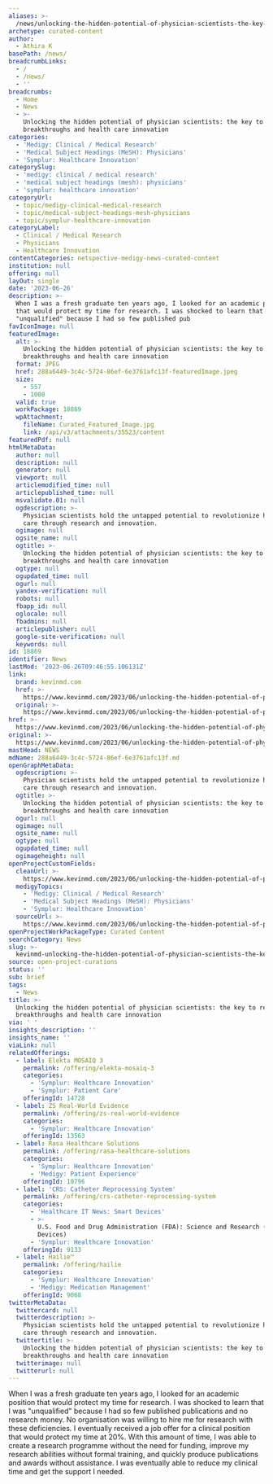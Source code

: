 ```yaml
---
aliases: >-
  /news/unlocking-the-hidden-potential-of-physician-scientists-the-key-to-research-breakthroughs-and-health-care-innovation
archetype: curated-content
author:
  - Athira K
basePath: /news/
breadcrumbLinks:
  - /
  - /news/
  - ''
breadcrumbs:
  - Home
  - News
  - >-
    Unlocking the hidden potential of physician scientists: the key to research
    breakthroughs and health care innovation
categories:
  - 'Medigy: Clinical / Medical Research'
  - 'Medical Subject Headings (MeSH): Physicians'
  - 'Symplur: Healthcare Innovation'
categorySlug:
  - 'medigy: clinical / medical research'
  - 'medical subject headings (mesh): physicians'
  - 'symplur: healthcare innovation'
categoryUrl:
  - topic/medigy-clinical-medical-research
  - topic/medical-subject-headings-mesh-physicians
  - topic/symplur-healthcare-innovation
categoryLabel:
  - Clinical / Medical Research
  - Physicians
  - Healthcare Innovation
contentCategories: netspective-medigy-news-curated-content
institution: null
offering: null
layOut: single
date: '2023-06-26'
description: >-
  When I was a fresh graduate ten years ago, I looked for an academic position
  that would protect my time for research. I was shocked to learn that I was
  "unqualified" because I had so few published pub
favIconImage: null
featuredImage:
  alt: >-
    Unlocking the hidden potential of physician scientists: the key to research
    breakthroughs and health care innovation
  format: JPEG
  href: 288a6449-3c4c-5724-86ef-6e3761afc13f-featuredImage.jpeg
  size:
    - 557
    - 1000
  valid: true
  workPackage: 18869
  wpAttachment:
    fileName: Curated_Featured_Image.jpg
    link: /api/v3/attachments/35523/content
featuredPdf: null
htmlMetaData:
  author: null
  description: null
  generator: null
  viewport: null
  articlemodified_time: null
  articlepublished_time: null
  msvalidate.01: null
  ogdescription: >-
    Physician scientists hold the untapped potential to revolutionize health
    care through research and innovation.
  ogimage: null
  ogsite_name: null
  ogtitle: >-
    Unlocking the hidden potential of physician scientists: the key to research
    breakthroughs and health care innovation
  ogtype: null
  ogupdated_time: null
  ogurl: null
  yandex-verification: null
  robots: null
  fbapp_id: null
  oglocale: null
  fbadmins: null
  articlepublisher: null
  google-site-verification: null
  keywords: null
id: 18869
identifier: News
lastMod: '2023-06-26T09:46:55.106131Z'
link:
  brand: kevinmd.com
  href: >-
    https://www.kevinmd.com/2023/06/unlocking-the-hidden-potential-of-physician-scientists-the-key-to-research-breakthroughs-and-health-care-innovation.html
  original: >-
    https://www.kevinmd.com/2023/06/unlocking-the-hidden-potential-of-physician-scientists-the-key-to-research-breakthroughs-and-health-care-innovation.html
href: >-
  https://www.kevinmd.com/2023/06/unlocking-the-hidden-potential-of-physician-scientists-the-key-to-research-breakthroughs-and-health-care-innovation.html
original: >-
  https://www.kevinmd.com/2023/06/unlocking-the-hidden-potential-of-physician-scientists-the-key-to-research-breakthroughs-and-health-care-innovation.html
mastHead: NEWS
mdName: 288a6449-3c4c-5724-86ef-6e3761afc13f.md
openGraphMetaData:
  ogdescription: >-
    Physician scientists hold the untapped potential to revolutionize health
    care through research and innovation.
  ogtitle: >-
    Unlocking the hidden potential of physician scientists: the key to research
    breakthroughs and health care innovation
  ogurl: null
  ogimage: null
  ogsite_name: null
  ogtype: null
  ogupdated_time: null
  ogimageheight: null
openProjectCustomFields:
  cleanUrl: >-
    https://www.kevinmd.com/2023/06/unlocking-the-hidden-potential-of-physician-scientists-the-key-to-research-breakthroughs-and-health-care-innovation.html
  medigyTopics:
    - 'Medigy: Clinical / Medical Research'
    - 'Medical Subject Headings (MeSH): Physicians'
    - 'Symplur: Healthcare Innovation'
  sourceUrl: >-
    https://www.kevinmd.com/2023/06/unlocking-the-hidden-potential-of-physician-scientists-the-key-to-research-breakthroughs-and-health-care-innovation.html
openProjectWorkPackageType: Curated Content
searchCategory: News
slug: >-
  kevinmd-unlocking-the-hidden-potential-of-physician-scientists-the-key-to-research-breakthroughs-and-health-care-innovation
source: open-project-curations
status: ''
sub: brief
tags:
  - News
title: >-
  Unlocking the hidden potential of physician scientists: the key to research
  breakthroughs and health care innovation
via: ' '
insights_description: ''
insights_name: ''
viaLink: null
relatedOfferings:
  - label: Elekta MOSAIQ 3
    permalink: /offering/elekta-mosaiq-3
    categories:
      - 'Symplur: Healthcare Innovation'
      - 'Symplur: Patient Care'
    offeringId: 14728
  - label: ZS Real-World Evidence
    permalink: /offering/zs-real-world-evidence
    categories:
      - 'Symplur: Healthcare Innovation'
    offeringId: 13563
  - label: Rasa Healthcare Solutions
    permalink: /offering/rasa-healthcare-solutions
    categories:
      - 'Symplur: Healthcare Innovation'
      - 'Medigy: Patient Experience'
    offeringId: 10796
  - label: 'CRS: Catheter Reprocessing System'
    permalink: /offering/crs-catheter-reprocessing-system
    categories:
      - 'Healthcare IT News: Smart Devices'
      - >-
        U.S. Food and Drug Administration (FDA): Science and Research (Medical
        Devices)
      - 'Symplur: Healthcare Innovation'
    offeringId: 9133
  - label: Hailie™
    permalink: /offering/hailie
    categories:
      - 'Symplur: Healthcare Innovation'
      - 'Medigy: Medication Management'
    offeringId: 9068
twitterMetaData:
  twittercard: null
  twitterdescription: >-
    Physician scientists hold the untapped potential to revolutionize health
    care through research and innovation.
  twittertitle: >-
    Unlocking the hidden potential of physician scientists: the key to research
    breakthroughs and health care innovation
  twitterimage: null
  twitterurl: null
---
```

<p>When I was a fresh graduate ten years ago, I looked for an academic position that would protect my time for research. I was shocked to learn that I was "unqualified" because I had so few published publications and no research money. No organisation was willing to hire me for research with these deficiencies. I eventually received a job offer for a clinical position that would protect my time at 20%. With this amount of time, I was able to create a research programme without the need for funding, improve my research abilities without formal training, and quickly produce publications and awards without assistance. I was eventually able to reduce my clinical time and get the support I needed.&nbsp;</p>